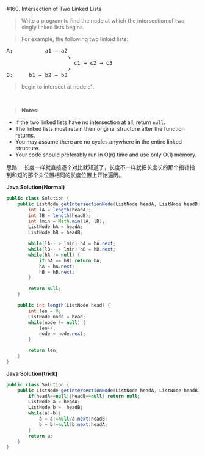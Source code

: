 #160. Intersection of Two Linked Lists

>Write a program to find the node at which the intersection of two singly linked lists begins.


>For example, the following two linked lists:

<pre>
A:          a1 → a2
                   ↘
                     c1 → c2 → c3
                   ↗            
B:     b1 → b2 → b3
</pre>
>begin to intersect at node c1.
</br>

><b>Notes:</b>
<ul>
<li>If the two linked lists have no intersection at all, return <code>null</code>.</li>
<li>The linked lists must retain their original structure after the function returns. </li>
<li>You may assume there are no cycles anywhere in the entire linked structure.</li>
<li>Your code should preferably run in O(n) time and use only O(1) memory.</li>
</ul>



思路： 长度一样就直接逐个对比就知道了，长度不一样就把长度长的那个指针指到和短的那个头位置相同的长度位置上开始遍历。


**Java Solution(Normal)**
```java
public class Solution {
    public ListNode getIntersectionNode(ListNode headA, ListNode headB) {
        int lA = length(headA);
        int lB = length(headB);
        int lmin = Math.min(lA, lB);
        ListNode hA = headA;
        ListNode hB = headB;

        while(lA-- > lmin) hA = hA.next;
        while(lB-- > lmin) hB = hB.next;
        while(hA != null) {
            if(hA == hB) return hA;
            hA = hA.next;
            hB = hB.next;
        }

        return null;
    }

    public int length(ListNode head) {
        int len = 0;
        ListNode node = head;
        while(node != null) {
            len++;
            node = node.next;
        }

        return len;
    }
}
```

**Java Solution(trick)**
```java
public class Solution {
    public ListNode getIntersectionNode(ListNode headA, ListNode headB) {
        if(headA==null||headB==null) return null;
        ListNode a = headA;
        ListNode b =  headB;
        while(a!=b){
            a = a!=null?a.next:headB;
            b = b!=null?b.next:headA;
        }
        return a;
    }
}
```


